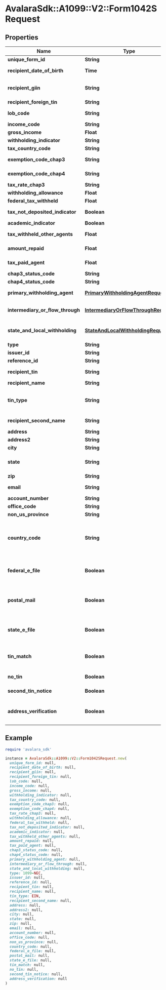 # AvalaraSdk::A1099::V2::Form1042SRequest

## Properties

| Name | Type | Description | Notes |
| ---- | ---- | ----------- | ----- |
| **unique_form_id** | **String** | Unique form identifier | [optional] |
| **recipient_date_of_birth** | **Time** | Recipient&#39;s date of birth | [optional] |
| **recipient_giin** | **String** | Recipient&#39;s GIIN (Global Intermediary Identification Number) | [optional] |
| **recipient_foreign_tin** | **String** | Recipient&#39;s foreign TIN | [optional] |
| **lob_code** | **String** | Limitation on benefits code | [optional] |
| **income_code** | **String** | Income code | [optional] |
| **gross_income** | **Float** | Gross income | [optional] |
| **withholding_indicator** | **String** | Withholding indicator | [optional] |
| **tax_country_code** | **String** | Country code | [optional] |
| **exemption_code_chap3** | **String** | Exemption code (Chapter 3) | [optional] |
| **exemption_code_chap4** | **String** | Exemption code (Chapter 4) | [optional] |
| **tax_rate_chap3** | **String** | Tax rate (Chapter 3) | [optional] |
| **withholding_allowance** | **Float** | Withholding allowance | [optional] |
| **federal_tax_withheld** | **Float** | Federal tax withheld | [optional] |
| **tax_not_deposited_indicator** | **Boolean** | Tax not deposited indicator | [optional] |
| **academic_indicator** | **Boolean** | Academic indicator | [optional] |
| **tax_withheld_other_agents** | **Float** | Tax withheld by other agents | [optional] |
| **amount_repaid** | **Float** | Amount repaid to recipient | [optional] |
| **tax_paid_agent** | **Float** | Tax paid by withholding agent | [optional] |
| **chap3_status_code** | **String** | Chapter 3 status code | [optional] |
| **chap4_status_code** | **String** | Chapter 4 status code | [optional] |
| **primary_withholding_agent** | [**PrimaryWithholdingAgentRequest**](PrimaryWithholdingAgentRequest.md) | Primary withholding agent information | [optional] |
| **intermediary_or_flow_through** | [**IntermediaryOrFlowThroughRequest**](IntermediaryOrFlowThroughRequest.md) | Intermediary or flow-through entity information | [optional] |
| **state_and_local_withholding** | [**StateAndLocalWithholdingRequest**](StateAndLocalWithholdingRequest.md) | State and local withholding information | [optional] |
| **type** | **String** |  | [optional] |
| **issuer_id** | **String** | Issuer ID | [optional] |
| **reference_id** | **String** | Reference ID | [optional] |
| **recipient_tin** | **String** | Recipient Tax ID Number | [optional] |
| **recipient_name** | **String** | Recipient name | [optional] |
| **tin_type** | **String** | Type of TIN (Tax ID Number). Will be one of:  * SSN  * EIN  * ITIN  * ATIN | [optional] |
| **recipient_second_name** | **String** | Recipient second name | [optional] |
| **address** | **String** | Address |  |
| **address2** | **String** | Address line 2 | [optional] |
| **city** | **String** | City |  |
| **state** | **String** | US state. Required if CountryCode is \&quot;US\&quot;. | [optional] |
| **zip** | **String** | Zip/postal code | [optional] |
| **email** | **String** | Recipient email address | [optional] |
| **account_number** | **String** | Account number | [optional] |
| **office_code** | **String** | Office code | [optional] |
| **non_us_province** | **String** | Foreign province | [optional] |
| **country_code** | **String** | Country code, as defined at https://www.irs.gov/e-file-providers/country-codes |  |
| **federal_e_file** | **Boolean** | Boolean indicating that federal e-filing should be scheduled for this form | [optional] |
| **postal_mail** | **Boolean** | Boolean indicating that postal mailing to the recipient should be scheduled for this form | [optional] |
| **state_e_file** | **Boolean** | Boolean indicating that state e-filing should be scheduled for this form | [optional] |
| **tin_match** | **Boolean** | Boolean indicating that TIN Matching should be scheduled for this form | [optional] |
| **no_tin** | **Boolean** | Indicates whether the recipient has no TIN | [optional] |
| **second_tin_notice** | **Boolean** | Second TIN notice in three years | [optional] |
| **address_verification** | **Boolean** | Boolean indicating that address verification should be scheduled for this form | [optional] |

## Example

```ruby
require 'avalara_sdk'

instance = AvalaraSdk::A1099::V2::Form1042SRequest.new(
  unique_form_id: null,
  recipient_date_of_birth: null,
  recipient_giin: null,
  recipient_foreign_tin: null,
  lob_code: null,
  income_code: null,
  gross_income: null,
  withholding_indicator: null,
  tax_country_code: null,
  exemption_code_chap3: null,
  exemption_code_chap4: null,
  tax_rate_chap3: null,
  withholding_allowance: null,
  federal_tax_withheld: null,
  tax_not_deposited_indicator: null,
  academic_indicator: null,
  tax_withheld_other_agents: null,
  amount_repaid: null,
  tax_paid_agent: null,
  chap3_status_code: null,
  chap4_status_code: null,
  primary_withholding_agent: null,
  intermediary_or_flow_through: null,
  state_and_local_withholding: null,
  type: 1099-NEC,
  issuer_id: null,
  reference_id: null,
  recipient_tin: null,
  recipient_name: null,
  tin_type: EIN,
  recipient_second_name: null,
  address: null,
  address2: null,
  city: null,
  state: null,
  zip: null,
  email: null,
  account_number: null,
  office_code: null,
  non_us_province: null,
  country_code: null,
  federal_e_file: null,
  postal_mail: null,
  state_e_file: null,
  tin_match: null,
  no_tin: null,
  second_tin_notice: null,
  address_verification: null
)
```

